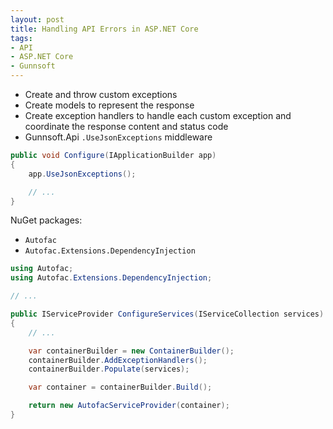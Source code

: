 ```yaml
---
layout: post
title: Handling API Errors in ASP.NET Core
tags:
- API
- ASP.NET Core
- Gunnsoft
---
```


- Create and throw custom exceptions
- Create models to represent the response
- Create exception handlers to handle each custom exception and coordinate the response content and status code
- Gunnsoft.Api `.UseJsonExceptions` middleware

```csharp
public void Configure(IApplicationBuilder app)
{
    app.UseJsonExceptions();

    // ...
}
```

NuGet packages:

- `Autofac`
- `Autofac.Extensions.DependencyInjection`

```csharp
using Autofac;
using Autofac.Extensions.DependencyInjection;

// ...

public IServiceProvider ConfigureServices(IServiceCollection services)
{
    // ...

    var containerBuilder = new ContainerBuilder();
    containerBuilder.AddExceptionHandlers();
    containerBuilder.Populate(services);

    var container = containerBuilder.Build();

    return new AutofacServiceProvider(container);
}
```
